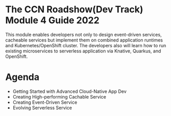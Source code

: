 The CCN Roadshow(Dev Track) Module 4 Guide 2022
===

This module enables developers not only to design event-driven services, cacheable services but implement them on combined application runtimes and Kubernetes/OpenShift cluster.
The developers also will learn how to run existing microservices to serverless application via Knative, Quarkus, and OpenShift.

Agenda
===
* Getting Started with Advanced Cloud-Native App Dev
* Creating High-performing Cachable Service
* Creating Event-Driven Service
* Evolving Serverless Service